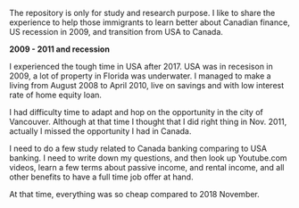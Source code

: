 The repository is only for study and research purpose. I like to share the experience to help those immigrants to learn better about Canadian finance, US recession in 2009, and transition from USA to Canada. 

**2009 - 2011 and recession**

I experienced the tough time in USA after 2017. USA was in recesison in 2009, a lot of property in Florida was underwater. I managed to make a living from August 2008 to April 2010, live on savings and with low interest rate of home equity loan. 

I had difficulty time to adapt and hop on the opportunity in the city of Vancouver. Although at that time I thought that I did right thing in Nov. 2011, actually I missed the opportunity I had in Canada. 

I need to do a few study related to Canada banking comparing to USA banking. I need to write down my questions, and then look up Youtube.com videos, learn a few terms about passive income, and rental income, and all other benefits to have a full time job offer at hand. 

At that time, everything was so cheap compared to 2018 November. 


